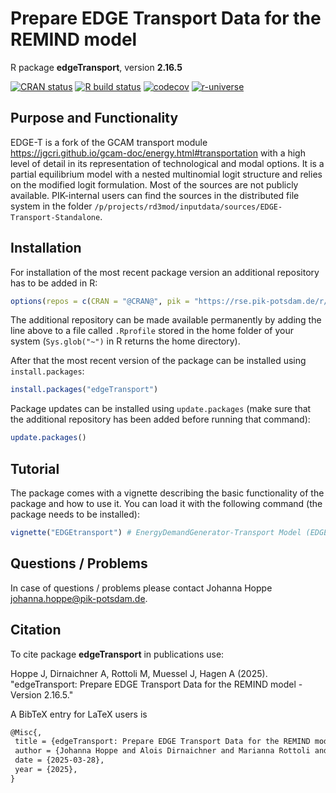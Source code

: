 # Prepare EDGE Transport Data for the REMIND model

R package **edgeTransport**, version **2.16.5**

[![CRAN status](https://www.r-pkg.org/badges/version/edgeTransport)](https://cran.r-project.org/package=edgeTransport) [![R build status](https://github.com/pik-piam/edgeTransport/workflows/check/badge.svg)](https://github.com/pik-piam/edgeTransport/actions) [![codecov](https://codecov.io/gh/pik-piam/edgeTransport/branch/master/graph/badge.svg)](https://app.codecov.io/gh/pik-piam/edgeTransport) [![r-universe](https://pik-piam.r-universe.dev/badges/edgeTransport)](https://pik-piam.r-universe.dev/builds)

## Purpose and Functionality

EDGE-T is a fork of the GCAM transport module https://jgcri.github.io/gcam-doc/energy.html#transportation with a high level of detail in its representation of technological and modal options. It is a partial equilibrium model with a nested multinomial logit structure and relies on the modified logit formulation. Most of the sources are not publicly available. PIK-internal users can find the sources in the distributed file system in the folder `/p/projects/rd3mod/inputdata/sources/EDGE-Transport-Standalone`.


## Installation

For installation of the most recent package version an additional repository has to be added in R:

```r
options(repos = c(CRAN = "@CRAN@", pik = "https://rse.pik-potsdam.de/r/packages"))
```
The additional repository can be made available permanently by adding the line above to a file called `.Rprofile` stored in the home folder of your system (`Sys.glob("~")` in R returns the home directory).

After that the most recent version of the package can be installed using `install.packages`:

```r 
install.packages("edgeTransport")
```

Package updates can be installed using `update.packages` (make sure that the additional repository has been added before running that command):

```r 
update.packages()
```

## Tutorial

The package comes with a vignette describing the basic functionality of the package and how to use it. You can load it with the following command (the package needs to be installed):

```r
vignette("EDGEtransport") # EnergyDemandGenerator-Transport Model (EDGE-T)
```

## Questions / Problems

In case of questions / problems please contact Johanna Hoppe <johanna.hoppe@pik-potsdam.de>.

## Citation

To cite package **edgeTransport** in publications use:

Hoppe J, Dirnaichner A, Rottoli M, Muessel J, Hagen A (2025). "edgeTransport: Prepare EDGE Transport Data for the REMIND model - Version 2.16.5."

A BibTeX entry for LaTeX users is

 ```latex
@Misc{,
  title = {edgeTransport: Prepare EDGE Transport Data for the REMIND model - Version 2.16.5},
  author = {Johanna Hoppe and Alois Dirnaichner and Marianna Rottoli and Jarusch Muessel and Alex K. Hagen},
  date = {2025-03-28},
  year = {2025},
}
```
